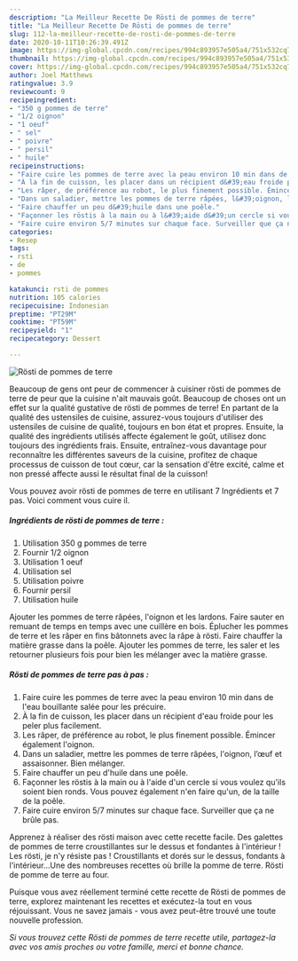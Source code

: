 ```yaml
---
description: "La Meilleur Recette De Rösti de pommes de terre"
title: "La Meilleur Recette De Rösti de pommes de terre"
slug: 112-la-meilleur-recette-de-rosti-de-pommes-de-terre
date: 2020-10-11T10:26:39.491Z
image: https://img-global.cpcdn.com/recipes/994c893957e505a4/751x532cq70/rosti-de-pommes-de-terre-photo-principale-de-la-recette.jpg
thumbnail: https://img-global.cpcdn.com/recipes/994c893957e505a4/751x532cq70/rosti-de-pommes-de-terre-photo-principale-de-la-recette.jpg
cover: https://img-global.cpcdn.com/recipes/994c893957e505a4/751x532cq70/rosti-de-pommes-de-terre-photo-principale-de-la-recette.jpg
author: Joel Matthews
ratingvalue: 3.9
reviewcount: 9
recipeingredient:
- "350 g pommes de terre"
- "1/2 oignon"
- "1 oeuf"
- " sel"
- " poivre"
- " persil"
- " huile"
recipeinstructions:
- "Faire cuire les pommes de terre avec la peau environ 10 min dans de l&#39;eau bouillante salée pour les précuire."
- "À la fin de cuisson, les placer dans un récipient d&#39;eau froide pour les peler plus facilement."
- "Les râper, de préférence au robot, le plus finement possible. Émincer également l&#39;oignon."
- "Dans un saladier, mettre les pommes de terre râpées, l&#39;oignon, l’œuf et assaisonner. Bien mélanger."
- "Faire chauffer un peu d&#39;huile dans une poêle."
- "Façonner les röstis à la main ou à l&#39;aide d&#39;un cercle si vous voulez qu&#39;ils soient bien ronds. Vous pouvez également n&#39;en faire qu&#39;un, de la taille de la poêle."
- "Faire cuire environ 5/7 minutes sur chaque face. Surveiller que ça ne brûle pas."
categories:
- Resep
tags:
- rsti
- de
- pommes

katakunci: rsti de pommes 
nutrition: 105 calories
recipecuisine: Indonesian
preptime: "PT29M"
cooktime: "PT59M"
recipeyield: "1"
recipecategory: Dessert

---
```



![Rösti de pommes de terre](https://img-global.cpcdn.com/recipes/994c893957e505a4/751x532cq70/rosti-de-pommes-de-terre-photo-principale-de-la-recette.jpg)

Beaucoup de gens ont peur de commencer à cuisiner rösti de pommes de terre de peur que la cuisine n'ait mauvais goût. Beaucoup de choses ont un effet sur la qualité gustative de rösti de pommes de terre! En partant de la qualité des ustensiles de cuisine, assurez-vous toujours d'utiliser des ustensiles de cuisine de qualité, toujours en bon état et propres. Ensuite, la qualité des ingrédients utilisés affecte également le goût, utilisez donc toujours des ingrédients frais. Ensuite, entraînez-vous davantage pour reconnaître les différentes saveurs de la cuisine, profitez de chaque processus de cuisson de tout cœur, car la sensation d'être excité, calme et non pressé affecte aussi le résultat final de la cuisson!

<!--inarticleads1-->

Vous pouvez avoir rösti de pommes de terre en utilisant 7 Ingrédients et 7 pas. Voici comment vous cuire il.

##### Ingrédients de rösti de pommes de terre :

1. Utilisation 350 g pommes de terre
1. Fournir 1/2 oignon
1. Utilisation 1 oeuf
1. Utilisation  sel
1. Utilisation  poivre
1. Fournir  persil
1. Utilisation  huile


Ajouter les pommes de terre râpées, l&#39;oignon et les lardons. Faire sauter en remuant de temps en temps avec une cuillère en bois. Éplucher les pommes de terre et les râper en fins bâtonnets avec la râpe à rösti. Faire chauffer la matière grasse dans la poêle. Ajouter les pommes de terre, les saler et les retourner plusieurs fois pour bien les mélanger avec la matière grasse. 

<!--inarticleads2-->

##### Rösti de pommes de terre pas à pas :

1. Faire cuire les pommes de terre avec la peau environ 10 min dans de l&#39;eau bouillante salée pour les précuire.
1. À la fin de cuisson, les placer dans un récipient d&#39;eau froide pour les peler plus facilement.
1. Les râper, de préférence au robot, le plus finement possible. Émincer également l&#39;oignon.
1. Dans un saladier, mettre les pommes de terre râpées, l&#39;oignon, l’œuf et assaisonner. Bien mélanger.
1. Faire chauffer un peu d&#39;huile dans une poêle.
1. Façonner les röstis à la main ou à l&#39;aide d&#39;un cercle si vous voulez qu&#39;ils soient bien ronds. Vous pouvez également n&#39;en faire qu&#39;un, de la taille de la poêle.
1. Faire cuire environ 5/7 minutes sur chaque face. Surveiller que ça ne brûle pas.


Apprenez à réaliser des rösti maison avec cette recette facile. Des galettes de pommes de terre croustillantes sur le dessus et fondantes à l&#39;intérieur ! Les rösti, je n&#39;y résiste pas ! Croustillants et dorés sur le dessus, fondants à l&#39;intérieur…Une des nombreuses recettes où brille la pomme de terre. Rösti de pomme de terre au four. 

<!--inarticleads1-->

<p>
Puisque vous avez réellement terminé cette recette de Rösti de pommes de terre, explorez maintenant les recettes et exécutez-la tout en vous réjouissant. Vous ne savez jamais - vous avez peut-être trouvé une toute nouvelle profession.
</p>

<p>
<i>Si vous trouvez cette Rösti de pommes de terre recette utile, partagez-la avec vos amis proches ou votre famille, merci et bonne chance.</i>
</p>
